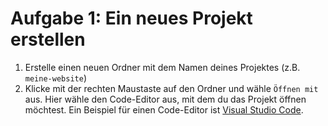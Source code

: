 # Aufgabe 1: Ein neues Projekt erstellen

1. Erstelle einen neuen Ordner mit dem Namen deines Projektes (z.B. `meine-website`)
2. Klicke mit der rechten Maustaste auf den Ordner und wähle `Öffnen mit` aus. Hier wähle den Code-Editor aus, mit dem du das Projekt öffnen möchtest. Ein Beispiel für einen Code-Editor ist [Visual Studio Code](https://code.visualstudio.com/).
